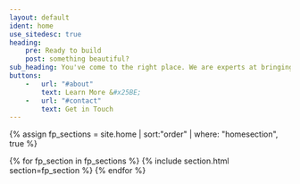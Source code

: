 ```yaml
---
layout: default
ident: home
use_sitedesc: true
heading:
    pre: Ready to build
    post: something beautiful?
sub_heading: You've come to the right place. We are experts at bringing ideas to life by building the things you see and interact with online.
buttons:
    -   url: "#about"
        text: Learn More &#x25BE;
    -   url: "#contact"
        text: Get in Touch
---
```


{% assign fp_sections = site.home | sort:"order" | where: "homesection", true %}

{% for fp_section in fp_sections %}
  {% include section.html section=fp_section %}
{% endfor %}
